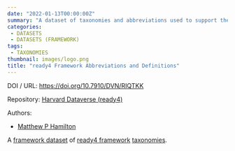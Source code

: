 ```yaml
---
date: "2022-01-13T00:00:00Z"
summary: "A dataset of taxonomies and abbreviations used to support the coding house style in the ready4 framework..."
categories:
 - DATASETS
 - DATASETS (FRAMEWORK)
tags:
 - TAXONOMIES
thumbnail: images/logo.png
title: "ready4 Framework Abbreviations and Definitions"
---
```


DOI / URL: https://doi.org/10.7910/DVN/RIQTKK

Repository: [Harvard Dataverse (ready4)](https://dataverse.harvard.edu/dataverse/ready4)

Authors:
 - [Matthew P Hamilton](https://mph-economist.netlify.app/)

A [framework dataset](../) of [ready4 framework](../../../../framework/) [taxonomies](../../../../tags/taxonomies/).
